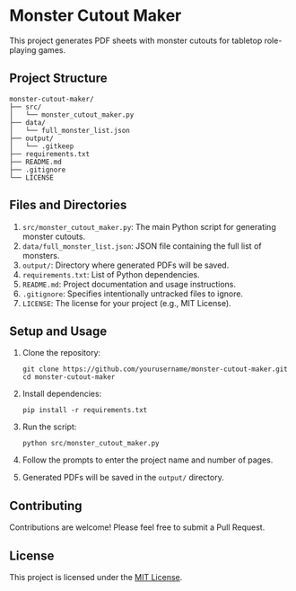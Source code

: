 # Monster Cutout Maker

This project generates PDF sheets with monster cutouts for tabletop role-playing games.

## Project Structure

```
monster-cutout-maker/
├── src/
│   └── monster_cutout_maker.py
├── data/
│   └── full_monster_list.json
├── output/
│   └── .gitkeep
├── requirements.txt
├── README.md
├── .gitignore
└── LICENSE
```

## Files and Directories

1. `src/monster_cutout_maker.py`: The main Python script for generating monster cutouts.
2. `data/full_monster_list.json`: JSON file containing the full list of monsters.
3. `output/`: Directory where generated PDFs will be saved.
4. `requirements.txt`: List of Python dependencies.
5. `README.md`: Project documentation and usage instructions.
6. `.gitignore`: Specifies intentionally untracked files to ignore.
7. `LICENSE`: The license for your project (e.g., MIT License).

## Setup and Usage

1. Clone the repository:
   ```
   git clone https://github.com/yourusername/monster-cutout-maker.git
   cd monster-cutout-maker
   ```

2. Install dependencies:
   ```
   pip install -r requirements.txt
   ```

3. Run the script:
   ```
   python src/monster_cutout_maker.py
   ```

4. Follow the prompts to enter the project name and number of pages.

5. Generated PDFs will be saved in the `output/` directory.

## Contributing

Contributions are welcome! Please feel free to submit a Pull Request.

## License

This project is licensed under the [MIT License](LICENSE).